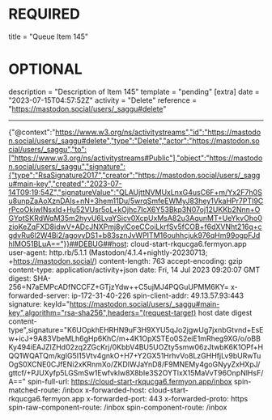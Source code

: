 
# REQUIRED
title = "Queue Item 145"
# OPTIONAL
description = "Description of Item 145"
template = "pending"
[extra]
date = "2023-07-15T04:57:52Z"
activity = "Delete"
reference = "https://mastodon.social/users/_saggu#delete"

---
{"@context":"https://www.w3.org/ns/activitystreams","id":"https://mastodon.social/users/_saggu#delete","type":"Delete","actor":"https://mastodon.social/users/_saggu","to":["https://www.w3.org/ns/activitystreams#Public"],"object":"https://mastodon.social/users/_saggu","signature":{"type":"RsaSignature2017","creator":"https://mastodon.social/users/_saggu#main-key","created":"2023-07-14T09:19:54Z","signatureValue":"QLAUjttNVMUxLnxG4usC6F+m/Yx2F7h0Su8unpZaAoXznDAIs+nN+3hem11Du/5wrqSmfeEWMyJ83hey1VkaHPr7PTI9CrPcoOkiwINsxId+Hu52VUsr5oL+kOjhc7IcX6Y53Bkp3N07oj12UKKb2Nnn+OGYptSKRdWqM35m2hyvU6LvaYSicv0XcpUxMsA82u3AqunMT+UeYkvOho0zioKeZqFXD8idwV+ADcJNXPmj8ylCoeCCoiLkrfSv5fCOB+f6dXVNht216q+cgdvRu6l2W4Bi2/agovyDS1+b83sznJvWPITM16ouhhcjuk976qHm99ogpFJdhIMO51BLuA=="}}##DEBUG##host: cloud-start-rkqucga6.fermyon.app
user-agent: http.rb/5.1.1 (Mastodon/4.1.4+nightly-20230713; +https://mastodon.social/)
content-length: 763
accept-encoding: gzip
content-type: application/activity+json
date: Fri, 14 Jul 2023 09:20:07 GMT
digest: SHA-256=N7aEMPcADfNCCFZ+GTjzYdw++C5ujMJ4PQGuUPMM6KY=
x-forwarded-server: ip-172-31-40-226
spin-client-addr: 49.13.57.93:443
signature: keyId="https://mastodon.social/users/_saggu#main-key",algorithm="rsa-sha256",headers="(request-target) host date digest content-type",signature="K6UOpkhEHRHN9uF3H9XYU5qJo2jgwUg7jxnbGtvnd+EsEw+icJ+9A83VbeMLh6gHp6KhC/m+4K1OpXSTEo0S2eiE1mRheg9XG/o/oBBKy494iEAJZlZHd02zq2ZGcKrj/0KbbV4BU5UOZty5smw06zJtwbK6K1OPf+HQQ1WQATQm/kgIG5I15Vtv4gnkO+H7+Y2GX51HrhvVo8LzGHHfjLv9bURwTuOgS0XCNE0CJfENi2xKRnmXo/ZKDIWJaYnD8/F9MNEMy4goGNyyZxHXpJ/gttcf/+PJUXyfp5LGSmSw1Ewfvklw8X8bIe3S2OYTlxX15MaVvT96OnpNlHsF/A=="
spin-full-url: https://cloud-start-rkqucga6.fermyon.app/inbox
spin-matched-route: /inbox
x-forwarded-host: cloud-start-rkqucga6.fermyon.app
x-forwarded-port: 443
x-forwarded-proto: https
spin-raw-component-route: /inbox
spin-component-route: /inbox

